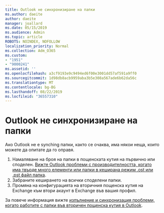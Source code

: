 ```yaml
---
title: Outlook не синхронизиране на папки
ms.author: daeite
author: daeite
manager: joallard
ms.date: 05/15/2019
ms.audience: Admin
ms.topic: article
ROBOTS: NOINDEX, NOFOLLOW
localization_priority: Normal
ms.collection: Adm_O365
ms.custom:
- "1951"
- "9000241"
ms.assetid: ''
ms.openlocfilehash: a3cf9193e9c9494ed6f00e3001dd57af591a9ff0
ms.sourcegitcommit: 1d98db8acb9959aba3b5e308a567ade6b62da56c
ms.translationtype: MT
ms.contentlocale: bg-BG
ms.lasthandoff: 08/22/2019
ms.locfileid: "36557310"
---
```

# <a name="outlook-not-synching-folders"></a>Outlook не синхронизиране на папки

Ако Outlook не е synching папки, както се очаква, има някои неща, които можете да опитате да го оправя.

1. Намаляване на броя на папки в пощенската кутия на първично или споделен. [Вижте Outlook проблеми с производителността, когато има твърде много елементи или папки в кеширана режим .ost или .pst файл папка](https://support.microsoft.com/help/2768656).
2. Забраните кеширането на всички споделени папки.
3. Промяна на конфигурацията на вторичния пощенска кутия на Exchange към втори акаунт в Exchange във вашия профил.

За повече информация вижте [изпълнение и синхронизация проблеми, когато работите с папки във вторичен пощенска кутия в Outlook](https://support.microsoft.com/help/3115602).
